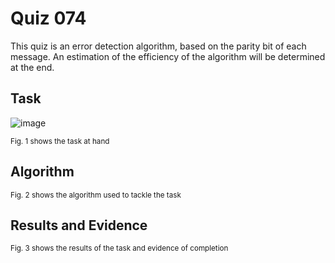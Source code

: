 # Quiz 074
This quiz is an error detection algorithm, based on the parity bit of each message. An estimation of the efficiency of the algorithm will be determined at the end.

## Task
![image](https://github.com/user-attachments/assets/d3e26942-ebf6-4cc2-b169-a2c7ec5e5f57)

<sub>Fig. 1 shows the task at hand</sub>

## Algorithm

<sub>Fig. 2 shows the algorithm used to tackle the task</sub>

## Results and Evidence

<sub>Fig. 3 shows the results of the task and evidence of completion</sub>
